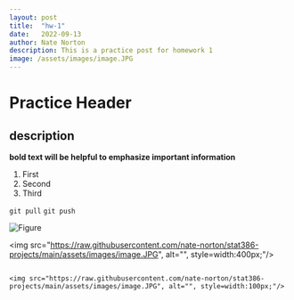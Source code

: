 ```yaml
---
layout: post
title:  "hw-1"
date:   2022-09-13
author: Nate Norton
description: This is a practice post for homework 1
image: /assets/images/image.JPG
---
```


# Practice Header
## description

**bold text will be helpful to emphasize important information**
1. First
2. Second
3. Third

`git pull`
`git push`

![Figure](https://github.com/nate-norton/stat386-projects/raw/main/assets/images/image.JPG)

<img src="https://raw.githubusercontent.com/nate-norton/stat386-projects/main/assets/images/image.JPG", alt="", style=width:400px;"/>
 
                                                                                                                                   <img src="https://raw.githubusercontent.com/nate-norton/stat386-projects/main/assets/images/image.JPG", alt="", style=width:100px;"/>
                                                                                                                                   
